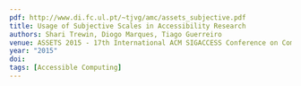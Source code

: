 ```yaml
---
pdf: http://www.di.fc.ul.pt/~tjvg/amc/assets_subjective.pdf
title: Usage of Subjective Scales in Accessibility Research
authors: Shari Trewin, Diogo Marques, Tiago Guerreiro
venue: ASSETS 2015 - 17th International ACM SIGACCESS Conference on Computers and Accessibility. Lisboa, Portugal, October, 2015
year: "2015"
doi: 
tags: [Accessible Computing]
---
```

